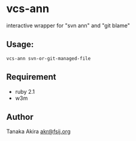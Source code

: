 vcs-ann
=======

interactive wrapper for "svn ann" and "git blame"

## Usage:

    vcs-ann svn-or-git-managed-file

## Requirement

* ruby 2.1
* w3m

## Author

Tanaka Akira
akr@fsij.org
